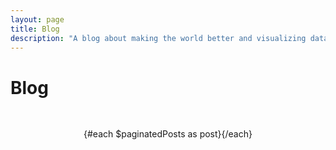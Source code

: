 ```yaml
---
layout: page
title: Blog
description: "A blog about making the world better and visualizing data."
---
```


<script>
  import PostItem from "$lib/components/PostItem.svelte";
  import Pagination from "$lib/components/Pagination/Pagination.svelte";
  import { paginatedPosts } from "$lib/components/Pagination/paginatedPosts";
  import Seo from "$lib/components/Seo.svelte";
  import { siteTitle, siteDescription, links, mePic } from "$lib/constants";
  export let data;

  $: ({ posts } = data);
</script>

<h1>Blog</h1>

<div class="projects-container">
{#each $paginatedPosts as post}
  <PostItem {post} />
{/each}
</div>

<Pagination items={posts} />

<style>

  .projects-container {
    display: flex;
    max-width: 1000px;
    margin: 3rem auto;
    flex-wrap: wrap;
    justify-content: center;
  }
</style>
